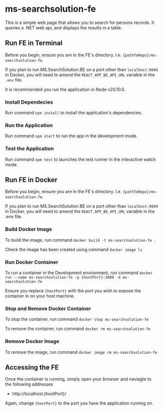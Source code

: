# ms-searchsolution-fe

This is a simple web page that allows you to search for persons records. It queries a .NET web api, and displays the results in a table.

## Run FE in Terminal
Before you begin, ensure you are in the FE's directory. I.e. `{pathToRepo}/ms-searchsolution-fe`.

If you plan to run MS.SearchSolution.BE on a port other than `localhost:9049` in Docker, you will need to amend the `REACT_APP_BE_API_URL` variable in the `.env` file.

It is recommended you run the application in Node v20.10.0.

### Install Dependecies
Run command `npm install` to install the application's dependencies.

### Run the Application
Run command `npm start` to run the app in the development mode.

### Test the Application
Run command `npm test` to launches the test runner in the interactive watch mode.

## Run FE in Docker
Before you begin, ensure you are in the FE's directory. I.e. `{pathToRepo}/ms-searchsolution-fe`.

If you plan to run MS.SearchSolution.BE on a port other than `localhost:9049` in Docker, you will need to amend the `REACT_APP_BE_API_URL` variable in the .env file.

### Build Docker Image
To build the image, run command
`docker build -t ms-searchsolution-fe .`

Check the image has been created using command
`docker image ls`

### Run Docker Container
To run a container in the Development environment, run command
`docker run --name ms-searchsolution-fe -p {hostPort}:3000 -d ms-searchsolution-fe`

Ensure you replace `{hostPort}` with the port you wish to expose the container in on your host machine.

### Stop and Remove Docker Container
To stop the container, run command
`docker stop ms-searchsolution-fe`

To remove the container, run command
`docker rm ms-searchsolution-fe`

### Remove Docker Image
To remove the image, run command
`docker image rm ms-searchsolution-fe`

## Accessing the FE
Once the container is running, simply open your browser and naviagte to the following addresses
* http://localhost:{hostPort}/

Again, change `{hostPort}` to the port you have the application running on.